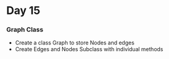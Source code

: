 
# Day 15 

### Graph Class

- Create a class Graph to store Nodes and edges
- Create Edges and Nodes Subclass with individual methods

